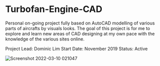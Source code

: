 # Turbofan-Engine-CAD
Personal on-going project fully based on AutoCAD modelling of various parts of aircrafts by visuals looks. The goal of this project is for me to explore and learn new areas of CAD designing at my own pace with the knowledge of the various sites online.

Project Lead: Dominic Lim
Start Date: November 2019 
Status: Active

![Screenshot 2022-03-10 021047](https://user-images.githubusercontent.com/97981281/157618268-1d878eec-4302-4663-95db-7ac8ad8a41e4.png)
